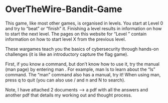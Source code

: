 # OverTheWire-Bandit-Game
This game, like most other games, is organised in levels. You start at Level 0 and try to “beat” or “finish” it. Finishing a level results in information on how to start the next level. The pages on this website for “Level <X>” contain information on how to start level X from the previous level.

These wargames teach you the basics of cybersecurity through hands-on challenges (it is like an introductory capture the flag game).

First, if you know a command, but don’t know how to use it, try the manual (man page) by entering man <command>. For example, man ls to learn about the “ls” command. The “man” command also has a manual, try it! When using man, press q to quit (you can also use / and n and N to search).

Note, I have attached 2 documents --> a pdf with all the answers and another pdf that details my working out and thought process.



